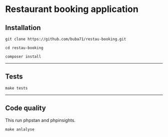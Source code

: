 # Restaurant booking application

## Installation

````
git clone https://github.com/buba71/restau-booking.git

cd restau-booking

composer install 

````

---

## Tests

````
make tests

````

---

## Code quality

This run phpstan and phpinsights.

````
make anlalyse

````
